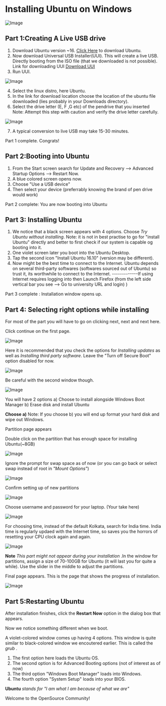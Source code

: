# Installing Ubuntu on Windows


![Image](https://github.com/MaximumEndurance/Ubuntu-Blog/blob/master/ubuntu-logo112.png?raw=true)



## Part 1:Creating A Live USB drive

1. Download Ubuntu version ~16. [Click Here](releases.ubuntu.com/16.04.1/ubuntu-16.04.1-desktop-amd64.iso?_ga=1.267151886.1068213053.1475231553) to download Ubuntu. 
2. Now download Universal USB Installer(UUI). This will create a live USB. Directly booting from the ISO file (that we downloaded is not possible). Link for downloading UUI
	[Download UUI](https://www.pendrivelinux.com/downloads/Universal-USB-Installer/Universal-USB-Installer-1.9.7.0.exe)
3. Run UUI. 

![Image](https://github.com/MaximumEndurance/Ubuntu-Blog/blob/master/1.PNG?raw=true)

4. Select the linux distro, here Ubuntu.
5. In the link for download location  choose the location of the ubuntu file downloaded (lies probably in your Downloads directory).
6. Select the drive letter (E, F ,G etc) of the pendrive that you inserted 
	Note: Attempt this step with caution and verify the drive letter carefully. 

![Image](https://github.com/MaximumEndurance/Ubuntu-Blog/blob/master/2.PNG?raw=true)

7. A typical conversion to live USB may take 15-30 minutes.

Part 1 complete. Congrats! 

## Part 2:Booting into Ubuntu

1. From the Start screen search for Update and Recovery --> Advanced Startup Options --> Restart Now.
2. A blue colored screen opens now.
3. Choose "Use a USB device"
4. Then select your device (preferrably knowing the brand of pen drive would work)

Part 2 complete: You are now booting into Ubuntu

## Part 3: Installing Ubuntu

1. We notice that a black screen appears with 4 options.
Choose _Try Ubuntu without installing_. 
Note: it is not in best practise to go for "install Ubuntu" directly and better to first check if our system is capable og booting into it.
2. One violet screen later you boot into the Ubuntu Desktop.
3. Tap the second icon "Install Ubuntu 16.10" (version may be different).
4. Now might be the best time to connect to the Internet. Ubuntu depends on several third-party softwares (softwares sourced out of Ubuntu) so trust it, its worthwhile to connect to the Internet.
-------------If using Internet requires logging into then
 Launch Firefox (from the left side vertical bar you see --> Go to university URL and login) )

Part 3 complete : Installation window opens up.

## Part 4: Selecting right options while installing

For most of the part you will have to go on clicking next, next and next here.

 Click continue on the first page.     

![Image](https://github.com/MaximumEndurance/Ubuntu-Blog/blob/gh-pages/Screenshot%20from%202017-01-09%2001-01-17.png?raw=true)

Here it is recommended that you check the options for _Installing updates_ as well as _Installing third party software_.
Leave the "Turn off Secure Boot" option disabled for now.

![Image](https://github.com/MaximumEndurance/Ubuntu-Blog/blob/gh-pages/Screenshot%20from%202017-01-09%2001-01-56.png?raw=true)

 Be careful with the second window though.

![Image](https://github.com/MaximumEndurance/Ubuntu-Blog/blob/gh-pages/Screenshot%20from%202017-01-09%2001-04-34.png?raw=true)
	
You will have 2 options
a) Choose to install alongside Windows Boot Manager
b) Erase disk and install Ubuntu
	
**Choose a)**
Note: If you choose b) you will end up  format your hard disk and wipe out Windows.

 Partition page appears 


Double click on the partition that has enough space for installing Ubuntu(~8GB)

![Image](https://github.com/MaximumEndurance/Ubuntu-Blog/blob/gh-pages/Screenshot%20from%202017-01-09%2022-48-54.png?raw=true)

Ignore the prompt for swap space as of now (or you can go back or select swap instead of root in _"Mount Options"_)

![Image](https://github.com/MaximumEndurance/Ubuntu-Blog/blob/gh-pages/Screenshot%20from%202017-01-09%2022-49-20.png?raw=true)

Confirm setting up of new partitions

![Image](https://github.com/MaximumEndurance/Ubuntu-Blog/blob/gh-pages/Screenshot%20from%202017-01-09%2022-49-34.png?raw=true)

Choose username and password for your laptop. (Your take here)

![Image](https://github.com/MaximumEndurance/Ubuntu-Blog/blob/gh-pages/Screenshot%20from%202017-01-10%2004-21-28.png?raw=true)
	
 For choosing time, instead of the default Kolkata, search for India time. India time is regularly updaed with the Internet time, so saves you the horrors of resetting your CPU clock again and again.

![Image](https://github.com/MaximumEndurance/Ubuntu-Blog/blob/gh-pages/Screenshot%20from%202017-01-09%2001-06-49.png?raw=true)

**Note** _This part might not appear during your installation_ .In the window for partitions, assign a size of 70-100GB for Ubuntu (it will last you for quite a while). Use the slider in the middle to adjust the partitions.
 
 Final page appears. This is the page that shows the progress of installation.

![Image](https://github.com/MaximumEndurance/Ubuntu-Blog/blob/gh-pages/Screenshot%20from%202017-01-10%2004-23-52.png?raw=true)
 
## Part 5:Restarting Ubuntu

After installation finishes, click the **Restart Now** option in the dialog box that appears.

Now we notice something different when we boot.

A violet-colored window comes up having 4 options. This window is quite similar to black-colored window we encoutered earlier.
This is called the _grub_ . 

1. The first option here loads the Ubuntu OS.
2. The second option is for Advanced Booting options (not of interest as of now)
3. The third option "Windows Boot Manager" loads into Windows.
4. The fourth option "System Setup" loads into your BIOS.

**Ubuntu** _stands for "I am what I am because of what we are"_

Welcome to the OpenSource Community!
